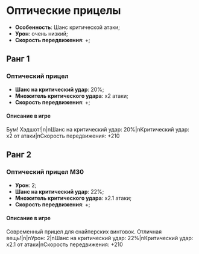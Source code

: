 # Оптические прицелы

* **Особенность**: Шанс критической атаки;
* **Урон**: очень низкий;
* **Скорость передвижения**: +;

## Ранг 1

### Оптический прицел

* **Шанс на критический удар**: 20%;
* **Множитель критического удара**: х2 атаки;
* **Скорость передвижения**: +;

#### Описание в игре
Бум! Хэдшот!|n|nШанс на критический удар: 20%|nКритический удар: х2 от атаки|nСкорость передвижения: +210

## Ранг 2

### Оптический прицел M30

* **Урон**: 2;
* **Шанс на критический удар**: 22%;
* **Множитель критического удара**: х2.1 атаки;
* **Скорость передвижения**: +;

#### Описание в игре
Современный прицел для снайперских винтовок. Отличная вещь!|n|nУрон: 2|nШанс на критический удар: 22%|nКритический удар: х2.1 от атаки|nСкорость передвижения: +210